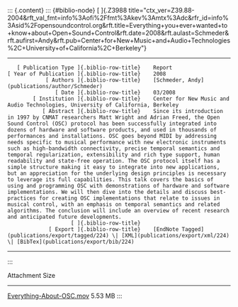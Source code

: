 ::: {.content}
::: {#biblio-node}
[ ]{.Z3988
title="ctx_ver=Z39.88-2004&rft_val_fmt=info%3Aofi%2Ffmt%3Akev%3Amtx%3Adc&rfr_id=info%3Asid%2Fopensoundcontrol.org&rft.title=Everything+you+ever+wanted+to+know+about+Open+Sound+Control&rft.date=2008&rft.aulast=Schmeder&rft.aufirst=Andy&rft.pub=Center+for+New+Music+and+Audio+Technologies%2C+University+of+California%2C+Berkeley"}

  -------------------------------------------- -- ---------------------------------------------------------------------------------------------------------------------------------------------------------------------------------------------------------------------------------------------------------------------------------------------------------------------------------------------------------------------------------------------------------------------------------------------------------------------------------------------------------------------------------------------------------------------------------------------------------------------------------------------------------------------------------------------------------------------------------------------------------------------------------------------------------------------------------------------------------------------------------------------------------------------------------------------------------------------------------------------------------------------------------------------------------------------------------------------------------------------------------------------------------------------------------------------------
       [ Publication Type ]{.biblio-row-title}    Report
    [ Year of Publication ]{.biblio-row-title}    2008
                [ Authors ]{.biblio-row-title}    [Schmeder, Andy](publications/author/Schmeder)
                   [ Date ]{.biblio-row-title}    03/2008
            [ Institution ]{.biblio-row-title}    Center for New Music and Audio Technologies, University of California, Berkeley
               [ Abstract ]{.biblio-row-title}    Since its introduction in 1997 by CNMAT researchers Matt Wright and Adrian Freed, the Open Sound Control (OSC) protocol has been successfully integrated into dozens of hardware and software products, and used in thousands of performances and installations. OSC goes beyond MIDI by addressing needs specific to musical performance with new electronic instruments such as high-bandwidth connectivity, precise temporal semantics and temporal regularization, extensibility and rich type support, human readability and state-free operation. The OSC protocol itself has a simple structure making it easy to integrate into new applications, but an appreciation for the underlying design principles is necessary to leverage its full capabilities. This talk covers the basics of using and programming OSC with demonstrations of hardware and software implementations. We will then dive into the details and discuss best-practices for creating OSC implementations that relate to issues in musical control, with an emphasis on temporal semantics and related algorithms. The conclusion will include an overview of recent research and anticipated future developments.
                        [ ]{.biblio-row-title}    
                 [ Export ]{.biblio-row-title}    [EndNote Tagged](publications/export/tagged/224) \| [XML](publications/export/xml/224) \| [BibTex](publications/export/bib/224)
  -------------------------------------------- -- ---------------------------------------------------------------------------------------------------------------------------------------------------------------------------------------------------------------------------------------------------------------------------------------------------------------------------------------------------------------------------------------------------------------------------------------------------------------------------------------------------------------------------------------------------------------------------------------------------------------------------------------------------------------------------------------------------------------------------------------------------------------------------------------------------------------------------------------------------------------------------------------------------------------------------------------------------------------------------------------------------------------------------------------------------------------------------------------------------------------------------------------------------------------------------------------------------
:::

  Attachment                                                   Size
  ------------------------------------------------------------ ---------
  [Everything-About-OSC.mov](files/Everything-About-OSC.mov)   5.53 MB
:::
